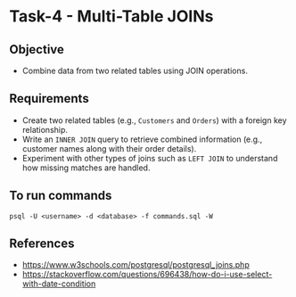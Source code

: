 # Task-4 - Multi-Table JOINs

## Objective
- Combine data from two related tables using JOIN operations.

## Requirements
- Create two related tables (e.g., `Customers` and `Orders`) with a foreign key relationship.
- Write an `INNER JOIN` query to retrieve combined information (e.g., customer names along with their order details).
- Experiment with other types of joins such as `LEFT JOIN` to understand how missing matches are handled.

## To run commands
```
psql -U <username> -d <database> -f commands.sql -W
```

## References
- https://www.w3schools.com/postgresql/postgresql_joins.php
- https://stackoverflow.com/questions/696438/how-do-i-use-select-with-date-condition